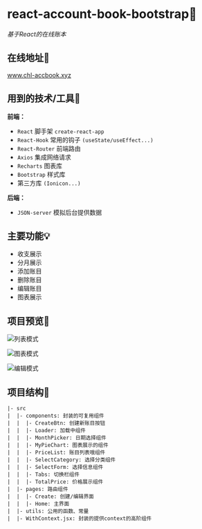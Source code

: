 # react-account-book-bootstrap:book:
*基于React的在线账本*

## 在线地址:eyes:
www.chl-accbook.xyz

## 用到的技术/工具:wrench:
**前端：**
 - `React` 脚手架 `create-react-app`
 - `React-Hook` 常用的钩子 `(useState/useEffect...)`
 - `React-Router` 前端路由
 - `Axios`  集成网络请求
 - `Recharts`  图表库
 - `Bootstrap`  样式库
 - 第三方库 `(Ionicon...)`
 
**后端：**
 - `JSON-server` 模拟后台提供数据

## 主要功能:bulb:

- 收支展示
- 分月展示
- 添加账目
- 删除账目
- 编辑账目
- 图表展示

## 项目预览:eyes:
![列表模式](https://files.mdnice.com/user/28027/6ddb33a1-1f90-4878-be82-5ad72543bf33.png)


![图表模式](https://files.mdnice.com/user/28027/61db583b-8424-4d79-a3c4-8634bc259ba6.png)


![编辑模式](https://files.mdnice.com/user/28027/3d3481d6-8687-4c12-b70d-88a331d7b5eb.png)


## 项目结构:page_facing_up:

    |- src
    |  |- components: 封装的可复用组件
    |  |  |- CreateBtn: 创建新账目按钮
    |  |  |- Loader: 加载中组件
    |  |  |- MonthPicker: 日期选择组件
    |  |  |- MyPieChart: 图表展示的组件
    |  |  |- PriceList: 账目列表哦组件
    |  |  |- SelectCategory: 选择分类组件
    |  |  |- SelectForm: 选择信息组件
    |  |  |- Tabs: 切换栏组件
    |  |  |- TotalPrice: 价格展示组件
    |  |- pages: 路由组件
    |  |  |- Create: 创建/编辑界面
    |  |  |- Home: 主界面
    |  |- utils: 公用的函数、常量
    |  |- WithContext.jsx: 封装的提供context的高阶组件